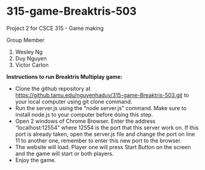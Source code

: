 # 315-game-Breaktris-503
Project 2 for CSCE 315 - Game making

Group Member

1. Wesley Ng
2. Duy Nguyen
3. Victor Carlon

<b>Instructions  to run Breaktris Multiplay game:</b>
* Clone the github repository at https://github.tamu.edu/nguyenhaduy/315-game-Breaktris-503.git to your local computer using git clone command.
* Run the server.js using the “node server.js” command. Make sure to install node.js to your computer before doing this step.
* Open 2 windows of Chrome Browser. Enter the address “localhost:12554” where 12554 is the port that this server work on. If this port is already taken, open the server.js file and change the port on line 11 to another one, remember to enter this new port to the browser.
* The website will load. Player one will press Start Button on the screen and the game will start or both players.
* Enjoy the game.
